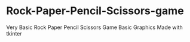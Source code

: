 # Rock-Paper-Pencil-Scissors-game
Very Basic Rock Paper Pencil Scissors Game
Basic Graphics
Made with tkinter
